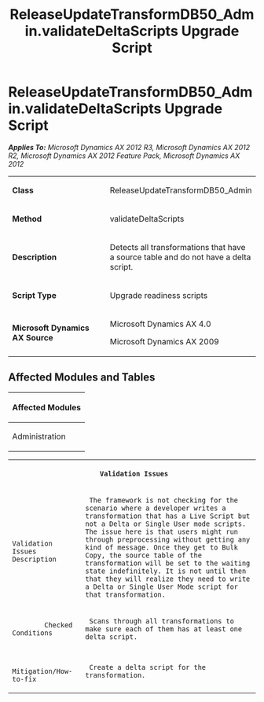 ﻿---
title: ReleaseUpdateTransformDB50_Admin.validateDeltaScripts Upgrade Script
TOCTitle: ReleaseUpdateTransformDB50_Admin.validateDeltaScripts Upgrade Script
ms:assetid: b4f7e9de-688f-945c-aa84-4eede4115619
ms:mtpsurl: https://msdn.microsoft.com/en-us/library/JJ736978(v=AX.60)
ms:contentKeyID: 49710661
ms.date: 05/18/2015
mtps_version: v=AX.60
---

# ReleaseUpdateTransformDB50\_Admin.validateDeltaScripts Upgrade Script 


_**Applies To:** Microsoft Dynamics AX 2012 R3, Microsoft Dynamics AX 2012 R2, Microsoft Dynamics AX 2012 Feature Pack, Microsoft Dynamics AX 2012_

<table>
<colgroup>
<col style="width: 50%" />
<col style="width: 50%" />
</colgroup>
<tbody>
<tr class="odd">
<td><p><strong>Class</strong></p></td>
<td><p>ReleaseUpdateTransformDB50_Admin</p></td>
</tr>
<tr class="even">
<td><p><strong>Method</strong></p></td>
<td><p>validateDeltaScripts</p></td>
</tr>
<tr class="odd">
<td><p><strong>Description</strong></p></td>
<td><p>Detects all transformations that have a source table and do not have a delta script.</p></td>
</tr>
<tr class="even">
<td><p><strong>Script Type</strong></p></td>
<td><p>Upgrade readiness scripts</p></td>
</tr>
<tr class="odd">
<td><p><strong>Microsoft Dynamics AX Source</strong></p></td>
<td><p>Microsoft Dynamics AX 4.0</p>
<p>Microsoft Dynamics AX 2009</p></td>
</tr>
</tbody>
</table>


## Affected Modules and Tables

<table>
<colgroup>
<col style="width: 100%" />
</colgroup>
<thead>
<tr class="header">
<th><p>Affected Modules</p></th>
</tr>
</thead>
<tbody>
<tr class="odd">
<td><p>Administration</p></td>
</tr>
</tbody>
</table>


<table xmlns="http://www.w3.org/1999/xhtml">
              <tr><th colspan="2">
		
   <p>
   
	 Validation Issues
  </p>
  </th></tr>
              <tr><td>
		
   <p>
   
	 
            Validation Issues Description
          
  </p>
  </td><td>
		
   <p>
   
	 The framework is not checking for the scenario where a developer writes a transformation that has a Live Script but not a Delta or Single User mode scripts. The issue here is that users might run through preprocessing without getting any kind of message. Once they get to Bulk Copy, the source table of the transformation will be set to the waiting state indefinitely. It is not until then that they will realize they need to write a Delta or Single User Mode script for that transformation.
  </p>
  </td></tr>
              <tr><td>
		
   <p>
   
	 
            Checked Conditions
          
  </p>
  </td><td>
		
   <p>
   
	 Scans through all transformations to make sure each of them has at least one delta script.
  </p>
  </td></tr>
              <tr><td>
		
   <p>
   
	 
            Mitigation/How-to-fix
          
  </p>
  </td><td>
		
   <p>
   
	 Create a delta script for the transformation.
  </p>
  </td></tr>
            </table>

  


